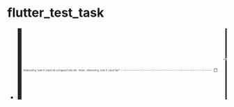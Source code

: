 # flutter_test_task

- ![whait for gif](https://github.com/LekasNet/flutter_test_task/blob/main/test_task_showing.gif)


